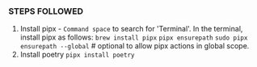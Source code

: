### STEPS FOLLOWED

1. Install pipx - `Command space` to search for 'Terminal'. In the terminal, install pipx as follows:
   `brew install pipx`
   `pipx ensurepath`
   `sudo pipx ensurepath --global` # optional to allow pipx actions in global scope.
2. Install poetry
   `pipx install poetry`
